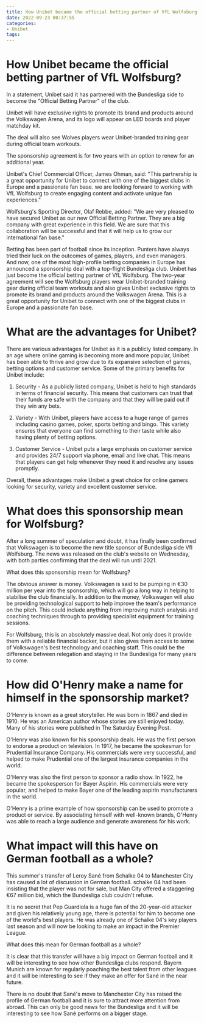 ```yaml
---
title: How Unibet became the official betting partner of VfL Wolfsburg
date: 2022-09-23 00:37:55
categories:
- Unibet
tags:
---
```



#  How Unibet became the official betting partner of VfL Wolfsburg?

In a statement, Unibet said it has partnered with the Bundesliga side to become the "Official Betting Partner" of the club.

Unibet will have exclusive rights to promote its brand and products around the Volkswagen Arena, and its logo will appear on LED boards and player matchday kit.

The deal will also see Wolves players wear Unibet-branded training gear during official team workouts.

The sponsorship agreement is for two years with an option to renew for an additional year.

Unibet's Chief Commercial Officer, James Ohman, said: "This partnership is a great opportunity for Unibet to connect with one of the biggest clubs in Europe and a passionate fan base. we are looking forward to working with VfL Wolfsburg to create engaging content and activate unique fan experiences."

Wolfsburg's Sporting Director, Olaf Rebbe, added: "We are very pleased to have secured Unibet as our new Official Betting Partner. They are a big company with great experience in this field. We are sure that this collaboration will be successful and that it will help us to grow our international fan base."



Betting has been part of football since its inception. Punters have always tried their luck on the outcomes of games, players, and even managers. And now, one of the most high-profile betting companies in Europe has announced a sponsorship deal with a top-flight Bundesliga club. Unibet has just become the official betting partner of VfL Wolfsburg. The two-year agreement will see the Wolfsburg players wear Unibet-branded training gear during official team workouts and also gives Unibet exclusive rights to promote its brand and products around the Volkswagen Arena. This is a great opportunity for Unibet to connect with one of the biggest clubs in Europe and a passionate fan base.

#  What are the advantages for Unibet?

There are various advantages for Unibet as it is a publicly listed company. In an age where online gaming is becoming more and more popular, Unibet has been able to thrive and grow due to its expansive selection of games, betting options and customer service. Some of the primary benefits for Unibet include: 

1) Security - As a publicly listed company, Unibet is held to high standards in terms of financial security. This means that customers can trust that their funds are safe with the company and that they will be paid out if they win any bets. 

2) Variety - With Unibet, players have access to a huge range of games including casino games, poker, sports betting and bingo. This variety ensures that everyone can find something to their taste while also having plenty of betting options. 

3) Customer Service - Unibet puts a large emphasis on customer service and provides 24/7 support via phone, email and live chat. This means that players can get help whenever they need it and resolve any issues promptly. 

Overall, these advantages make Unibet a great choice for online gamers looking for security, variety and excellent customer service.

#  What does this sponsorship mean for Wolfsburg?

After a long summer of speculation and doubt, it has finally been confirmed that Volkswagen is to become the new title sponsor of Bundesliga side Vfl Wolfsburg. The news was released on the club's website on Wednesday, with both parties confirming that the deal will run until 2021.

What does this sponsorship mean for Wolfsburg?

The obvious answer is money. Volkswagen is said to be pumping in €30 million per year into the sponsorship, which will go a long way in helping to stabilise the club financially. In addition to the money, Volkswagen will also be providing technological support to help improve the team's performance on the pitch. This could include anything from improving match analysis and coaching techniques through to providing specialist equipment for training sessions.

For Wolfsburg, this is an absolutely massive deal. Not only does it provide them with a reliable financial backer, but it also gives them access to some of Volkswagen's best technology and coaching staff. This could be the difference between relegation and staying in the Bundesliga for many years to come.

#  How did O'Henry make a name for himself in the sponsorship market?

O'Henry is known as a great storyteller. He was born in 1867 and died in 1910. He was an American author whose stories are still enjoyed today. Many of his stories were published in The Saturday Evening Post.

O'Henry was also known for his sponsorship deals. He was the first person to endorse a product on television. In 1917, he became the spokesman for Prudential Insurance Company. His commercials were very successful, and helped to make Prudential one of the largest insurance companies in the world.

O'Henry was also the first person to sponsor a radio show. In 1922, he became the spokesperson for Bayer Aspirin. His commercials were very popular, and helped to make Bayer one of the leading aspirin manufacturers in the world.

O'Henry is a prime example of how sponsorship can be used to promote a product or service. By associating himself with well-known brands, O'Henry was able to reach a large audience and generate awareness for his work.

#  What impact will this have on German football as a whole?

This summer's transfer of Leroy Sané from Schalke 04 to Manchester City has caused a lot of discussion in German football. schalke 04 had been insisting that the player was not for sale, but Man City offered a staggering €67 million bid, which the Bundesliga club couldn't refuse.

It is no secret that Pep Guardiola is a huge fan of the 20-year-old attacker and given his relatively young age, there is potential for him to become one of the world's best players. He was already one of Schalke 04's key players last season and will now be looking to make an impact in the Premier League.

What does this mean for German football as a whole?

It is clear that this transfer will have a big impact on German football and it will be interesting to see how other Bundesliga clubs respond. Bayern Munich are known for regularly poaching the best talent from other leagues and it will be interesting to see if they make an offer for Sané in the near future.

There is no doubt that Sané's move to Manchester City has raised the profile of German football and it is sure to attract more attention from abroad. This can only be good news for the Bundesliga and it will be interesting to see how Sané performs on a bigger stage.